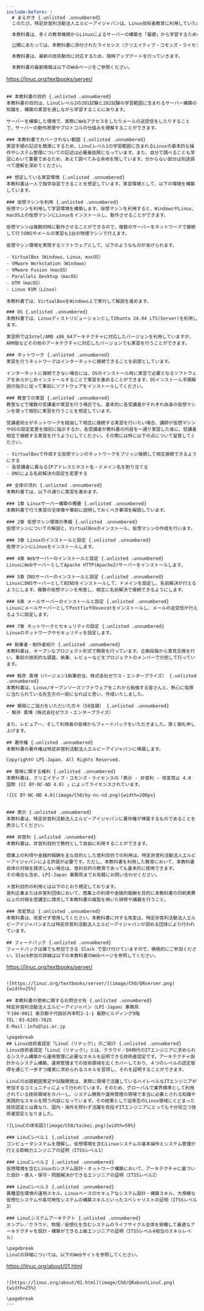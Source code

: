 ```yaml
---
include-before: |
  # まえがき {.unlisted .unnumbered}
  このたび、特定非営利活動法人エルピーアイジャパンは、Linux技術者教育に利用していただくことを目的とした教材「Linuxサーバー構築標準教科書(Ubuntu版)」（以下、本教科書）を開発し、インターネット上にて公開し、提供することとなりました。

  本教科書は、多くの教育機関からLinuxによるサーバーの構築を「基礎」から学習するための教材や学習環境の整備に対するご要望があり、開発したものです。

  公開にあたっては、本教科書に添付されたライセンス（クリエイティブ・コモンズ・ライセンス）の下に公開されています。

  本教科書は、最新の技術動向に対応するため、随時アップデートを行っていきます。

  本教科書の最新情報は以下のWebページをご参照ください。

  ```
  https://linuc.org/textbooks/server/
  ```

  ## 本教科書の目的 {.unlisted .unnumbered}
  本教科書の目的は、LinuCレベル2の201試験と202試験の学習範囲に含まれるサーバー構築の知識を、構築の実習を通しながら学習することにあります。

  サーバーを構築した環境で、実際にWebアクセスをしたりメールの送受信をしたりすることで、サーバーの動作原理やプロトコルの仕組みを理解することができます。

  ### 本教科書でカバーされない範囲 {.unlisted .unnumbered}
  実習手順の記述を簡潔にするため、LinuCレベル1の学習範囲に含まれるLinuxの基本的な操作やシステム管理についての記述は必要最低限になっています。また、自分で調べることも学習において重要であるため、あえて調べてみる余地を残しています。分からない部分は別途調べて理解を深めてください。

  ## 想定している実習環境 {.unlisted .unnumbered}
  本教科書は一人で独学自習できることを想定しています。実習環境として、以下の環境を構築しています。

  ### 仮想マシンを利用 {.unlisted .unnumbered}
  仮想マシンを利用して学習環境を構築します。仮想マシンを利用すると、WindowsやLinux、macOS上の仮想マシンにLinuxをインストールし、動作させることができます。

  仮想マシンは複数同時に動作させることができるので、複数のサーバーをネットワークで接続して行うDNSやメールの実習も1台の物理マシンで行えます。

  仮想マシン環境を実現するソフトウェアとして、以下のようなものがあげられます。

  - VirtualBox（Windows、Linux、macOS）
  - VMware Workstation（Windows）
  - VMware Fusion（macOS）
  - Parallels Desktop（macOS）
  - UTM（macOS）
  - Linux KVM（Linux）

  本教科書では、VirtualBoxをWindows上で実行して解説を進めます。

  ### OS {.unlisted .unnumbered}
  本教科書では、LinuxディストリビューションとしてUbuntu 24.04 LTS(Server)を利用します。

  実習例ではIntel/AMD x86_64アーキテクチャに対応したバージョンを利用していますが、ARM版などその他のアーキテクチャに対応したバージョンでも実習を行うことができます。

  ### ネットワーク {.unlisted .unnumbered}
  実習を行うネットワークはインターネットに接続できることを前提としています。

  インターネットに接続できない場合には、OSのインストール時に実習で必要となるソフトウェアをあらかじめインストールすることで実習を進めることができます。OSインストール手順解説の指示に従って事前にソフトウェアをインストールしてください。

  ### 教室での実習 {.unlisted .unnumbered}
  教室などで複数の受講者が実習を行う場合でも、基本的に各受講者がそれぞれ自身の仮想マシンを使って個別に実習を行うことを想定しています。

  受講者同士がネットワークを経由して相互に接続する実習を行いたい場合、講師が仮想マシンやOSの設定変更を個別に指示するか、各受講者が教科書の内容を一通り実習した後に、受講者相互で接続する実習を行うようにしてください。その際には特に以下の点について留意してください。

  - VirtualBoxで作成する仮想マシンのネットワークをブリッジ接続して相互接続できるようにする
  - 各受講者に異なるIPアドレスとホスト名・ドメイン名を割り当てる
  - DNSによる名前解決の設定を変更する

  ## 全体の流れ {.unlisted .unnumbered}
  本教科書では、以下の通りに実習を進めます。

  ### 1章 Linuxサーバー構築の概要 {.unlisted .unnumbered}
  本教科書で行う実習の全体像や事前に説明しておくべき事項を解説しています。

  ### 2章 仮想マシン環境の準備 {.unlisted .unnumbered}
  仮想マシンについての解説と、VirtualBoxのインストール、仮想マシンの作成を行います。

  ### 3章 Linuxのインストールと設定 {.unlisted .unnumbered}
  仮想マシンにLinuxをインストールします。

  ### 4章 Webサーバーのインストールと設定 {.unlisted .unnumbered}
  LinuxにWebサーバーとしてApache HTTP(Apache2)サーバーをインストールします。

  ### 5章 DNSサーバーのインストールと設定 {.unlisted .unnumbered}
  LinuxにDNSサーバーとしてBINDをインストールして、ドメインを設定し、名前解決が行えるようにします。複数の仮想マシンを用意し、相互に名前解決で接続できるようにします。

  ### 6章 メールサーバーのインストールと設定 {.unlisted .unnumbered}
  LinuxにメールサーバーとしてPostfixやDovecotをインストールし、メールの送受信が行えるように設定します。

  ### 7章 ネットワークとセキュリティの設定 {.unlisted .unnumbered}
  Linuxのネットワークやセキュリティを設定します。

  ## 執筆者・制作者紹介 {.unlisted .unnumbered}
  本教科書は、オープンなプロジェクト形式で開発を行っています。企画段階から意見交換を行い、事前の技術的な調査、執筆、レビューなどをプロジェクトのメンバーで分担して行っています。

  ### 鯨井 貴博（バージョン1執筆担当、株式会社ゼウス・エンタープライズ） {.unlisted .unnumbered}
  本教科書は、Linux/オープンソースソフトウェアをこれから勉強する皆さんと、熱心に指導に当たられている先生方の一助になればと思い、作成いたしました。

  ### 開発にご協力をいただいた方々（50音順） {.unlisted .unnumbered}
  - 鯨井 貴博（株式会社ゼウス・エンタープライズ）

  また、レビュアー、そして利用者の皆様からフィードバックをいただきました。厚く御礼申し上げます。

  ## 著作権 {.unlisted .unnumbered}
  本教科書の著作権は特定非営利活動法人エルピーアイジャパンに帰属します。

  Copyright©️ LPI-Japan. All Rights Reserved.

  ## 使用に関する権利 {.unlisted .unnumbered}
  本教科書は、クリエイティブ・コモンズ・ライセンスの「表示 - 非営利 - 改変禁止 4.0 国際 (CC BY-NC-ND 4.0) 」によってライセンスされています。

  ![CC BY-NC-ND 4.0](image/Ch0/by-nc-nd.png){width=200px}


  ### 表示 {.unlisted .unnumbered}
  本教科書は、特定非営利活動法人エルピーアイジャパンに著作権が帰属するものであることを表示してください。

  ### 非営利 {.unlisted .unnumbered}
  本教科書は、非営利目的で教材として自由に利用することができます。

  商業上の利得や金銭的報酬を主な目的とした営利目的での利用は、特定非営利活動法人エルピーアイジャパンによる許諾が必要です。ただし、本教科書を利用した教育において、本教科書自体の対価を請求しない場合は、営利目的の教育であっても基本的に使用できます。
  その場合も含め、LPI-Japan 事務局までお気軽にお問い合わせください。

  ＊営利目的の利用とは以下のとおり規定しております。
  営利企業または非営利団体において、商業上の利得や金銭的報酬を目的に本教科書の印刷実費以上の対価を受講生に請求して本教科書の複製を用いた研修や講義を行うこと。

  ### 改変禁止 {.unlisted .unnumbered}
  本教科書は、改変せず使用してください。本教科書に対する改変は、特定非営利活動法人エルピーアイジャパンまたは特定非営利活動法人エルピーアイジャパンが認める団体により行われています。

  ## フィードバック {.unlisted .unnumbered}
  フィードバックは誰でも参加できる Slack で受け付けていますので、積極的にご参加ください。Slack参加の詳細は以下の本教科書のWebページを参照してください。

  ```
  https://linuc.org/textbooks/server/
  ```

  ![https://linuc.org/textbooks/server/](image/Ch0/QRserver.png){width=25%}

  ## 本教科書の使用に関するお問合せ先 {.unlisted .unnumbered}
  特定非営利活動法人エルピーアイジャパン（LPI-Japan）事務局
  〒100-0011 東京都千代田区内幸町2-1-1 飯野ビルディング9階
  TEL：03-6205-7025
  E-Mail：info@lpi.or.jp

  \pagebreak
  ## Linux技術者認定「LinuC（リナック）」のご紹介 {.unlisted .unnumbered}
  Linux技術者認定「LinuC（リナック）」とは、クラウド／DX時代のITエンジニアに求められるシステム構築から運用管理に必要なスキルを証明できる技術者認定です。アーキテクチャ設計からシステム構築、運用管理までの技術領域を広くカバーしており、４つのレベルの認定取得を通じて一歩ずつ確実に求められるスキルを習得し、それを証明することができます。

  LinuCの出題範囲策定や試験開発は、実際に現場で活躍しているハイレベルなITエンジニアが参加するコミュニティによって行われています。そのため、グローバルで業界標準として利用されている技術領域をカバーし、システム開発や運用管理の現場で本当に必要とされる知識や実践的なスキルを問う内容になっています。その結果として従来型のLinux領域にとどまった技術認定とは異なり、国内・海外を問わず活躍を目指すITエンジニアにとっても十分役立つ技術者認定となりました。

  ![LinuCの体系図](image/Ch0/taikei.png){width=50%}

  ### LinuCレベル１ {.unlisted .unnumbered}
  コンピュータシステムを理解し、仮想環境を含むLinuxシステムの基本操作とシステム管理が行える即戦力エンジニアの証明（ITSSレベル1）

  ### LinuCレベル２ {.unlisted .unnumbered}
  仮想環境を含むLinuxのシステム設計・ネットワーク構築において、アーキテクチャに基づいた設計・導入・保守・問題解決ができるエンジニアの証明（ITSSレベル2）

  ### LinuCレベル３ {.unlisted .unnumbered}
  異種混在環境の運用スキル、Linuxベースのセキュアなシステム設計・構築スキル、大規模な仮想化システムや高可用性システムの構築スキルといったスペシャリストの証明（ITSSレベル3）

  ### LinuCシステムアーキテクト {.unlisted .unnumbered}
  オンプレ／クラウド、物理／仮想化を含むシステムのライフサイクル全体を俯瞰して最適なアーキテクチャを設計・構築ができる上級エンジニアの証明（ITSSレベル4相当のスキルレベル）

  \pagebreak
  LinuCの詳細については、以下のWebサイトを参照してください。

  ```
  https://linuc.org/about/01.html
  ```

  ![https://linuc.org/about/01.html](image/Ch0/QRaboutLinuC.png){width=25%}

  \pagebreak
---
```

